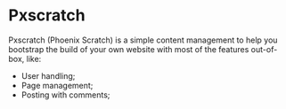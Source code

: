 # Pxscratch

Pxscratch (Phoenix Scratch) is a simple content management to help you bootstrap
the build of your own website with most of the features out-of-box, like:
 * User handling;
 * Page management;
 * Posting with comments;
